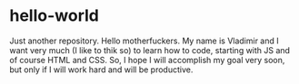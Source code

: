 # hello-world
Just another repository.
Hello motherfuckers. My name is Vladimir and I want very much (I like to thik so) to learn how to code, starting with JS and of course HTML and CSS. So, I hope I will accomplish my goal very soon, but only if I will work hard and will be productive. 
